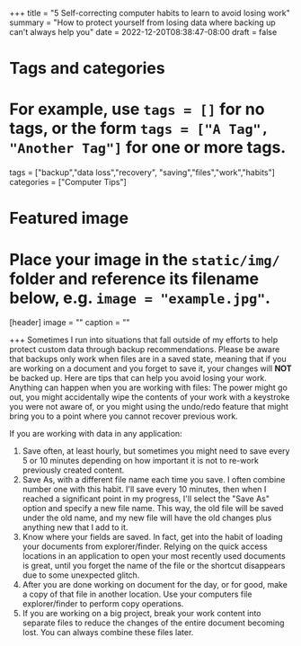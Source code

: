 +++
title = "5 Self-correcting computer habits to learn to avoid losing work"
summary = "How to protect yourself from losing data where backing up can't always help you"
date = 2022-12-20T08:38:47-08:00
draft = false

# Tags and categories
# For example, use `tags = []` for no tags, or the form `tags = ["A Tag", "Another Tag"]` for one or more tags.
tags = ["backup","data loss","recovery", "saving","files","work","habits"]
categories = ["Computer Tips"]

# Featured image
# Place your image in the `static/img/` folder and reference its filename below, e.g. `image = "example.jpg"`.
[header]
image = ""
caption = ""

+++
Sometimes I run into situations that fall outside of my efforts to help protect custom data through backup recommendations. Please be aware that backups only work when files are in a saved state, meaning that if you are working on a document and you forget to save it, your changes will **NOT** be backed up. Here are tips that can help you avoid losing your work. Anything can happen when you are working with files: The power might go out, you might accidentally wipe the contents of your work with a keystroke you were not aware of, or you might using the undo/redo feature that might bring you to a point where you cannot recover previous work.

If you are working with data in any application: 

1. Save often, at least hourly, but sometimes you might need to save every 5 or 10 minutes depending on how important it is not to re-work previously created content.
2. Save As, with a different file name each time you save. I often combine number one with this habit. I'll save every 10 minutes, then when I reached a significant point in my progress, I'll select the "Save As" option and specify a new file name. This way, the old file will be saved under the old name, and my new file will have the old changes plus anything new that I add to it.
3. Know where your fields are saved. In fact, get into the habit of loading your documents from explorer/finder. Relying on the quick access locations in an application to open your most recently used documents is great, until you forget the name of the file or the shortcut disappears due to some unexpected glitch.
4. After you are done working on document for the day, or for good, make a copy of that file in another location. Use your computers file explorer/finder to perform copy operations.
5. If you are working on a big project, break your work content into separate files to reduce the changes of the entire document becoming lost. You can always combine these files later.